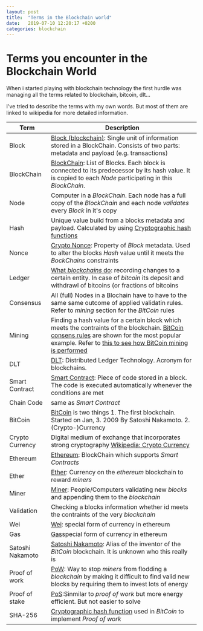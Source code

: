 ```yaml
---
layout: post
title:  "Terms in the Blockchain world"
date:   2019-07-10 12:20:17 +0200
categories: blockchain
---
```

# Terms you encounter in the Blockchain World

When i started playing with blockchain technology the first hurdle was managing all the terms related to blockchain, bitcoin, dlt...

I've tried to describe the terms with my own words. But most of them are linked to wikipedia for more detailed information.

|Term|Description|
|---|---|
|Block|[Block (blockchain)](https://en.wikipedia.org/wiki/Block_(blockchain)): Single unit of information stored in a BlockChain. Consists of two parts: metadata and payload (e.g. transactions)|
|BlockChain| [BlockChain](https://de.wikipedia.org/wiki/Blockchain): List of Blocks. Each block is connected to its predecessor by its hash value. It is copied to each _Node_ participating in this _BlockChain_.  |
|Node|Computer in a _BlockChain_. Each node has a full copy of the _BlockChain_ and each node _validates_ every _Block_ in it's copy|
|Hash| Unique value build from a blocks metadata and payload. Calculated by using [Cryptographic hash functions ](https://en.wikipedia.org/wiki/Cryptographic_hash_function) |
|Nonce| [Crypto Nonce](https://en.wikipedia.org/wiki/Cryptographic_nonce#Hashing): Property of _Block_ metadata. Used to alter the blocks _Hash_ value until it meets the _BockChains_ constraints |
|Ledger|[What _blockchains_ do](https://en.wikipedia.org/wiki/Ledger): recording changes to a certain entity. In case of _bitcoin_ its deposit and withdrawl of bitcoins (or fractions of bitcoins|
|Consensus|All (full) Nodes in a Blochain have to have to the same same outcome of applied validatin rules. Refer to _mining_ section for the _BitCoin_ rules|
|Mining| Finding a hash value for a certain block which meets the contraints of the blockchain. [BitCoin consens rules](https://bitcoin.org/en/blockchain-guide#transaction-data) are shown for the most popular example. Refer to [this to see how BitCoin mining is performed](https://en.wikipedia.org/wiki/Bitcoin_network#Process)|
|DLT|[DLT](https://de.wikipedia.org/wiki/Distributed-Ledger-Technologie): Distributed Ledger Technology. Acronym for blockchains. |
|Smart Contract|[Smart Contract](https://en.wikipedia.org/wiki/Smart_contract): Piece of code stored in a block. The code is executed automatically whenever the conditions are met|
|Chain Code|same as _Smart Contract_|
|BitCoin|[BitCoin](https://de.wikipedia.org/wiki/Bitcoin) is two things 1. The first blockchain. Started on Jan, 3. 2009 By Satoshi Nakamoto. 2. (Crypto-)Currency|
|Crypto Currency|Digital medium of exchange that incorporates strong cryptography [Wikipedia: Crypto Currency](https://en.wikipedia.org/wiki/Cryptocurrency)|
|Ethereum|[Ethereum](https://en.wikipedia.org/wiki/Ethereum): BlockChain which supports _Smart Contracts_|
|Ether| [Ether](https://en.wikipedia.org/wiki/Ethereum#Ether): Currency on the _ethereum_ blockchain to reward _miners_|
|Miner|[Miner](https://en.wikipedia.org/wiki/Miner#Cryptocurrency_miners): People/Computers validating new _blocks_ and appending them to the _blockchain_|
|Validation|Checking a blocks information whether id meets the contraints of the very _blockchain_|
|Wei| [Wei](https://en.wikipedia.org/wiki/Ethereum#Ether): special form of currency in ethereum|
|Gas| [Gas](https://en.wikipedia.org/wiki/Ethereum#Ether)special form of currency in ethereum|
|Satoshi Nakamoto|[Satoshi Nakamoto](https://de.wikipedia.org/wiki/Satoshi_Nakamoto): Alias of the inventor of the _BitCoin_ blockchain. It is unknown who this really is|
|Proof of work| [PoW](https://en.wikipedia.org/wiki/Proof_of_work): Way to stop _miners_ from flodding a _blockchain_ by making it difficult to find valid new blocks by requiring them to invest lots of energy|
|Proof of stake| [PoS](https://en.wikipedia.org/wiki/Proof_of_stake):Sinmilar to _proof of work_ but more energy efficient. But not easier to solve|
|SHA-256|[Cryptographic hash function](https://en.wikipedia.org/wiki/SHA-2) used in _BitCoin_ to implement _Proof of work_|



